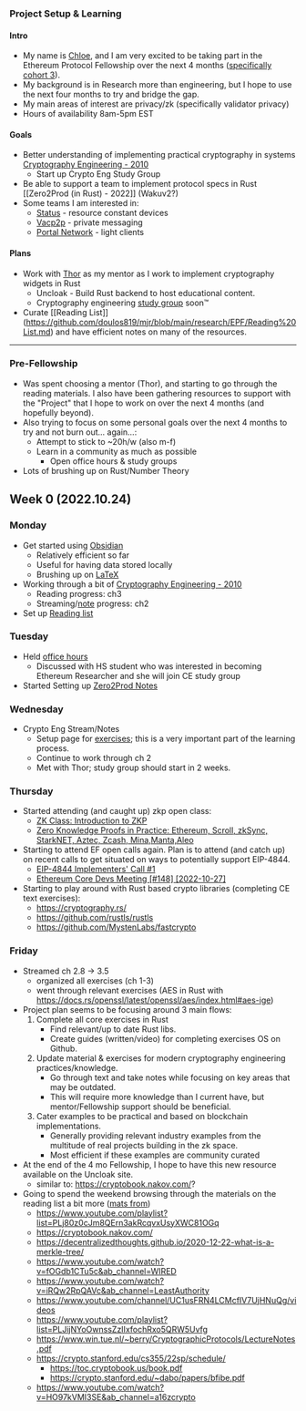 ### Project Setup & Learning

#### Intro
- My name is [Chloe](https//:marmaj.org/chloe), and I am very excited to be taking part in the Ethereum Protocol Fellowship over the next 4 months ([specifically cohort 3](https://github.com/eth-protocol-fellows/cohort-three/blob/master/program-guide/program-details.md)).
- My background is in Research more than engineering, but I hope to use the next four months to try and bridge the gap.
- My main areas of interest are privacy/zk (specifically validator privacy)
- Hours of availability 8am-5pm EST

#### Goals
- Better understanding of implementing practical cryptography in systems [Cryptography Engineering - 2010](https://drive.google.com/drive/folders/1506sz7G5o6ATeGObP1AEwMV4msaLK3HD?usp=sharing)
	- Start up Crypto Eng Study Group
- Be able to support a team to implement protocol specs in Rust [[Zero2Prod (in Rust) - 2022]] (Wakuv2?)
- Some teams I am interested in:
	- [Status](https://status.im/) - resource constant devices 
	- [Vacp2p](https://vac.dev/) - private messaging
	- [Portal Network](https://github.com/ethereum/portal-network-specs) - light clients

#### Plans
- Work with [Thor](https://twitter.com/cryptograthor) as my mentor as I work to implement cryptography widgets in Rust
	- Uncloak - Build Rust backend to host educational content. 
	- Cryptography engineering [study group](https://discord.gg/gVAaf8kH) soon™️  
- Curate [[Reading List]] (https://github.com/doulos819/mjr/blob/main/research/EPF/Reading%20List.md) and have efficient notes on many of the resources.
____
### Pre-Fellowship
- Was spent choosing a mentor (Thor), and starting to go through the reading materials. I also have been gathering resources to support with the "Project" that I hope to work on over the next 4 months (and hopefully beyond). 
- Also trying to focus on some personal goals over the next 4 months to try and not burn out... again...:
	- Attempt to stick to ~20h/w (also m-f)
	- Learn in a community as much as possible
		- Open office hours & study groups
- Lots of brushing up on Rust/Number Theory

## Week 0 (2022.10.24)

### Monday 
- Get started using [Obsidian](https://obsidian.md/)
	- Relatively efficient so far
	- Useful for having data stored locally
	- Brushing up on [LaTeX](https://katex.org/docs/supported.html)
- Working through a bit of [Cryptography Engineering - 2010](https://drive.google.com/drive/folders/1506sz7G5o6ATeGObP1AEwMV4msaLK3HD?usp=sharing)
	- Reading progress: ch3
	- Streaming/[note](https://github.com/doulos819/mjr/blob/main/research/Notes/books/Cryptography%20Engineering%20-%202010.md) progress: ch2
- Set up [Reading list](https://github.com/doulos819/mjr/blob/main/research/EPF/Reading%20List.md)
  
### Tuesday
  - Held [office hours](https://marmaj.org/events/marma-j-research-dao-office-hours/)
	  - Discussed with HS student who was interested in becoming Ethereum Researcher and she will join CE study group
- Started Setting up [Zero2Prod Notes](https://github.com/doulos819/mjr/blob/main/research/Notes/books/Zero2Prod%20(in%20Rust)%20-%202022.md)

### Wednesday
- Crypto Eng Stream/Notes
	- Setup page for [exercises](https://github.com/doulos819/mjr/blob/main/research/Notes/books/Crytpo%20Eng%20Exercises.md); this is a very important part of the learning process. 
	- Continue to work through ch 2
	- Met with Thor; study group should start in 2 weeks. 

### Thursday
- Started attending (and caught up) zkp open class:
	- [ZK Class: Introduction to ZKP](https://www.youtube.com/watch?v=-2qHqfqPeR8&ab_channel=Porter)
	- [Zero Knowledge Proofs in Practice: Ethereum, Scroll, zkSync, StarkNET, Aztec, Zcash, Mina,Manta,Aleo](https://www.youtube.com/watch?v=ipwxYa-F1uY)
- Starting to attend EF open calls again. Plan is to attend (and catch up) on recent calls to get situated on ways to potentially support EIP-4844.
	- [EIP-4844 Implementers' Call #1](https://www.youtube.com/watch?v=hAa1b4m7tsI&ab_channel=EthereumFoundation)
	- [Ethereum Core Devs Meeting [#148] [2022-10-27]](https://www.youtube.com/watch?v=oQfEW8LdE88&ab_channel=EthereumFoundation)  
- Starting to play around with Rust based crypto libraries (completing CE text exercises):
	- https://cryptography.rs/
	- https://github.com/rustls/rustls
	- https://github.com/MystenLabs/fastcrypto

### Friday
- Streamed ch 2.8 -> 3.5
	- organized all exercises (ch 1-3)
	- went through relevant exercises (AES in Rust with https://docs.rs/openssl/latest/openssl/aes/index.html#aes-ige)
- Project plan seems to be focusing around 3 main flows:
	1. Complete all core exercises in Rust
		- Find relevant/up to date Rust libs.
		- Create guides (written/video) for completing exercises OS on Github.
	2. Update material & exercises for modern cryptography engineering practices/knowledge.
		- Go through text and take notes while focusing on key areas that may be outdated.
		- This will require more knowledge than I current have, but mentor/Fellowship support should be beneficial.
	3. Cater examples to be practical and based on blockchain implementations. 
		- Generally providing relevant industry examples from the multitude of real projects building in the zk space.
		- Most efficient if these examples are community curated
- At the end of the 4 mo Fellowship, I hope to have this new resource available on the Uncloak site. 
	- similar to: https://cryptobook.nakov.com/?
- Going to spend the weekend browsing through the materials on the reading list a bit more ([mats from](https://github.com/ingonyama-zk/ingopedia))
	- https://www.youtube.com/playlist?list=PLj80z0cJm8QErn3akRcqvxUsyXWC81OGq
	- https://cryptobook.nakov.com/
	- https://decentralizedthoughts.github.io/2020-12-22-what-is-a-merkle-tree/
	- https://www.youtube.com/watch?v=fOGdb1CTu5c&ab_channel=WIRED
	- https://www.youtube.com/watch?v=iRQw2RpQAVc&ab_channel=LeastAuthority
	- https://www.youtube.com/channel/UC1usFRN4LCMcfIV7UjHNuQg/videos
	- https://www.youtube.com/playlist?list=PLJijNYoOwnssZzIIxfochRxo5QRW5Uvfg
	- https://www.win.tue.nl/~berry/CryptographicProtocols/LectureNotes.pdf
	- https://crypto.stanford.edu/cs355/22sp/schedule/
		- https://toc.cryptobook.us/book.pdf
		- https://crypto.stanford.edu/~dabo/papers/bfibe.pdf
	- https://www.youtube.com/watch?v=HO97kVMI3SE&ab_channel=a16zcrypto


